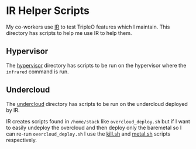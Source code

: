 # IR Helper Scripts

My co-workers use [IR](https://infrared.readthedocs.io/en/latest) to
test TripleO features which I maintain. This directory has scripts
to help me use IR to help them.

## Hypervisor

The [hypervisor](hypervisor) directory has scripts to be run on the
hypervisor where the `infrared` command is run.

## Undercloud

The [undercloud](undercloud) directory has scripts to be run on the
undercloud deployed by IR.

IR creates scripts found in `/home/stack` like `overcloud_deploy.sh`
but if I want to easily undeploy the overcloud and then deploy only
the baremetal so I can re-run `overcloud_deploy.sh` I use the
[kill.sh](undercloud/kill.sh) and [metal.sh](undercloud/metal.sh)
scripts respectively.
